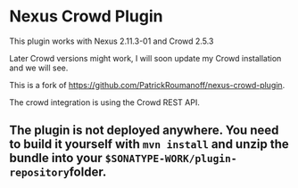 Nexus Crowd Plugin
==================

This plugin works with Nexus 2.11.3-01 and Crowd 2.5.3

Later Crowd versions might work, I will soon update my Crowd installation and we will see.

This is a fork of https://github.com/PatrickRoumanoff/nexus-crowd-plugin.

The crowd integration is using the Crowd REST API.

## The plugin is not deployed anywhere. You need to build it yourself with `mvn install` and unzip the bundle into your `$SONATYPE-WORK/plugin-repository`folder.
